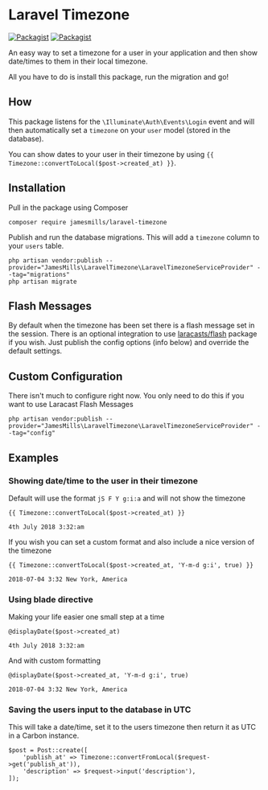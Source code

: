 # Laravel Timezone

[![Packagist](https://img.shields.io/packagist/v/jamesmills/laravel-timezone.svg?style=flat-square)](https://packagist.org/packages/jamesmills/laravel-timezone)
[![Packagist](https://img.shields.io/packagist/l/jamesmills/laravel-timezone.svg?style=flat-square)]()

An easy way to set a timezone for a user in your application and then show date/times to them in their local timezone. 

All you have to do is install this package, run the migration and go!

## How 

This package listens for the `\Illuminate\Auth\Events\Login` event and will then automatically set a `timezone` on your `user` model (stored in the database). 

You can show dates to your user in their timezone by using `{{ Timezone::convertToLocal($post->created_at) }}`.

## Installation

Pull in the package using Composer

```
composer require jamesmills/laravel-timezone
```

Publish and run the database migrations. This will add a `timezone` column to your `users` table.

```
php artisan vendor:publish --provider="JamesMills\LaravelTimezone\LaravelTimezoneServiceProvider" --tag="migrations"
php artisan migrate
```

## Flash Messages

By default when the timezone has been set there is a flash message set in the session. There is an optional integration to use [laracasts/flash](https://github.com/laracasts/flash) package if you wish. Just publish the config options (info below) and override the default settings.  


## Custom Configuration

There isn't much to configure right now. You only need to do this if you want to use Laracast Flash Messages
```
php artisan vendor:publish --provider="JamesMills\LaravelTimezone\LaravelTimezoneServiceProvider" --tag="config"
```

## Examples

### Showing date/time to the user in their timezone

Default will use the format `jS F Y g:i:a` and will not show the timezone
```
{{ Timezone::convertToLocal($post->created_at) }}

4th July 2018 3:32:am
```

If you wish you can set a custom format and also include a nice version of the timezone

```
{{ Timezone::convertToLocal($post->created_at, 'Y-m-d g:i', true) }}

2018-07-04 3:32 New York, America
```

### Using blade directive

Making your life easier one small step at a time

```
@displayDate($post->created_at)

4th July 2018 3:32:am
```

And with custom formatting

```
@displayDate($post->created_at, 'Y-m-d g:i', true)

2018-07-04 3:32 New York, America
```


### Saving the users input to the database in UTC

This will take a date/time, set it to the users timezone then return it as UTC in a Carbon instance.

```
$post = Post::create([
    'publish_at' => Timezone::convertFromLocal($request->get('publish_at')),
    'description' => $request->input('description'),
]);
```


